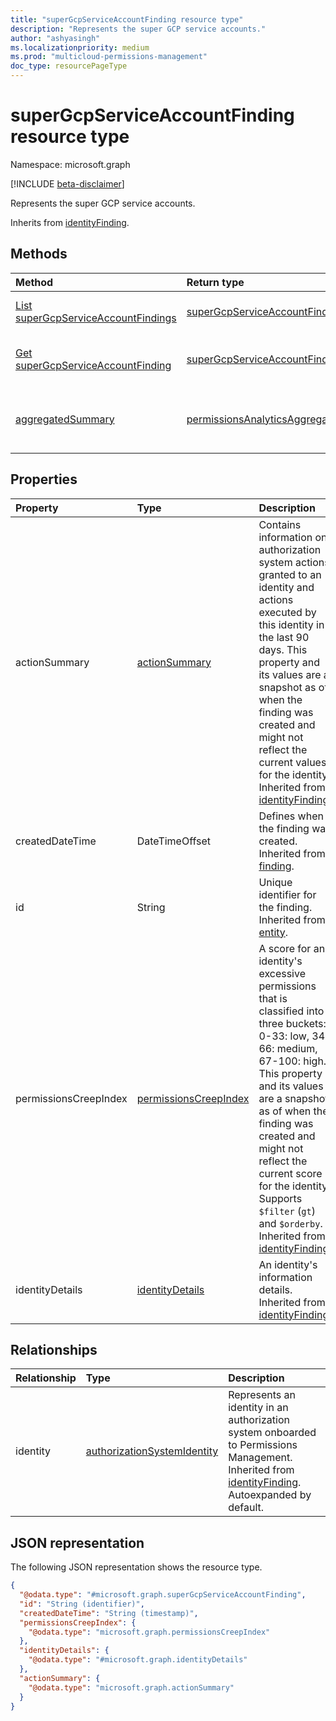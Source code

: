```yaml
---
title: "superGcpServiceAccountFinding resource type"
description: "Represents the super GCP service accounts."
author: "ashyasingh"
ms.localizationpriority: medium
ms.prod: "multicloud-permissions-management"
doc_type: resourcePageType
---
```


# superGcpServiceAccountFinding resource type

Namespace: microsoft.graph

[!INCLUDE [beta-disclaimer](../../includes/beta-disclaimer.md)]

Represents the super GCP service accounts.

Inherits from [identityFinding](../resources/identityfinding.md).

## Methods
|Method|Return type|Description|
|:---|:---|:---|
|[List superGcpServiceAccountFindings](../api/supergcpserviceaccountfinding-list.md)|[superGcpServiceAccountFinding](../resources/supergcpserviceaccountfinding.md) collection|Get a list of the [superGcpServiceAccountFinding](../resources/supergcpserviceaccountfinding.md) objects and their properties.|
|[Get superGcpServiceAccountFinding](../api/supergcpserviceaccountfinding-get.md)|[superGcpServiceAccountFinding](../resources/supergcpserviceaccountfinding.md)|Read the properties and relationships of a [superGcpServiceAccountFinding](../resources/supergcpserviceaccountfinding.md) object.|
|[aggregatedSummary](../api/supergcpserviceaccountfinding-aggregatedsummary.md)|[permissionsAnalyticsAggregatedIdentitySummary](../resources/permissionsanalyticsaggregatedidentitysummary.md)|Return the total number of an identity type and the total number of a specific finding for that identity in an authorization system.|


## Properties
|Property|Type|Description|
|:---|:---|:---|
|actionSummary|[actionSummary](../resources/actionsummary.md)|Contains information on authorization system actions granted to an identity and actions executed by this identity in the last 90 days. This property and its values are a snapshot as of when the finding was created and might not reflect the current values for the identity. Inherited from [identityFinding](../resources/identityfinding.md).|
|createdDateTime|DateTimeOffset|Defines when the finding was created. Inherited from [finding](../resources/finding.md).|
|id|String|Unique identifier for the finding. Inherited from [entity](../resources/entity.md).|
|permissionsCreepIndex|[permissionsCreepIndex](../resources/permissionscreepindex.md)|A score for an identity's excessive permissions that is classified into three buckets: 0-33: low, 34-66: medium, 67-100: high. This property and its values are a snapshot as of when the finding was created and might not reflect the current score for the identity. Supports `$filter` (`gt`) and `$orderby`. Inherited from [identityFinding](../resources/identityfinding.md).|
|identityDetails| [identityDetails](../resources/identitydetails.md)|An identity's information details. Inherited from [identityFinding](../resources/identityfinding.md).|

## Relationships
|Relationship|Type|Description|
|:---|:---|:---|
|identity|[authorizationSystemIdentity](../resources/authorizationsystemidentity.md)|Represents an identity in an authorization system onboarded to Permissions Management. Inherited from [identityFinding](../resources/identityfinding.md). Autoexpanded by default.|

## JSON representation
The following JSON representation shows the resource type.
<!-- {
  "blockType": "resource",
  "keyProperty": "id",
  "@odata.type": "microsoft.graph.superGcpServiceAccountFinding",
  "baseType": "microsoft.graph.identityFinding",
  "openType": false
}
-->
``` json
{
  "@odata.type": "#microsoft.graph.superGcpServiceAccountFinding",
  "id": "String (identifier)",
  "createdDateTime": "String (timestamp)",
  "permissionsCreepIndex": {
    "@odata.type": "microsoft.graph.permissionsCreepIndex"
  },
  "identityDetails": {
    "@odata.type": "#microsoft.graph.identityDetails"
  },
  "actionSummary": {
    "@odata.type": "microsoft.graph.actionSummary"
  }
}
```

